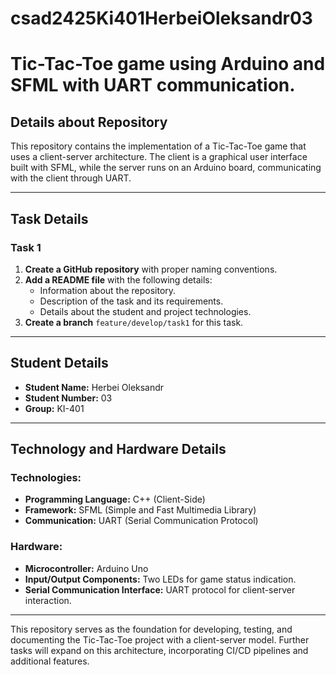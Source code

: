 # csad2425Ki401HerbeiOleksandr03

# Tic-Tac-Toe game using Arduino and SFML with UART communication.

## Details about Repository
This repository contains the implementation of a Tic-Tac-Toe game that uses a client-server architecture. The client is a graphical user interface built with SFML, while the server runs on an Arduino board, communicating with the client through UART.

---

## Task Details

### Task 1
1. **Create a GitHub repository** with proper naming conventions.
2. **Add a README file** with the following details:
   - Information about the repository.
   - Description of the task and its requirements.
   - Details about the student and project technologies.
3. **Create a branch** `feature/develop/task1` for this task.

---

## Student Details
- **Student Name:** Herbei Oleksandr
- **Student Number:** 03
- **Group:** KI-401

---

## Technology and Hardware Details

### Technologies:
- **Programming Language:** C++ (Client-Side)
- **Framework:** SFML (Simple and Fast Multimedia Library)
- **Communication:** UART (Serial Communication Protocol)

### Hardware:
- **Microcontroller:** Arduino Uno
- **Input/Output Components:** Two LEDs for game status indication.
- **Serial Communication Interface:** UART protocol for client-server interaction.

---

This repository serves as the foundation for developing, testing, and documenting the Tic-Tac-Toe project with a client-server model. Further tasks will expand on this architecture, incorporating CI/CD pipelines and additional features.
